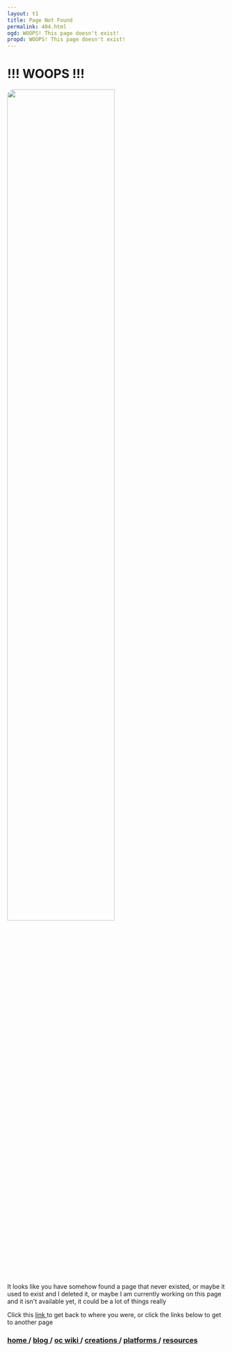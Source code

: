 ```yaml
---
layout: t1
title: Page Not Found
permalink: 404.html
ogd: WOOPS! This page doesn't exist!
propd: WOOPS! This page doesn't exist!
---
```

# !!! WOOPS !!!

<img src="/_img/1pagenotfound.webp" style="width:70%; border-radius:15px; border:2px solid var(--brdr); margin: auto;">

It looks like you have somehow found a page that never existed, or maybe it used to exist and I deleted it, or maybe I am currently working on this page and it isn't available yet, it could be a lot of things really

Click this <a href="javascript:window.history.back()">link <i class="ph ph-link"></i></a> to get back to where you were, or click the links below to get to another page
  
### [home <i class="ph ph-house"></i>](/home) / [blog <i class="ph ph-scroll"></i>](/blog) / [oc wiki <i class="ph-fill ph-user-circle"></i>](/oc_wiki) / [creations <i class="ph ph-palette"></i>](/creations) / [platforms <i class="ph ph-globe"></i>](/platforms) / [resources <i class="ph ph-bookmark"></i>](/resources)